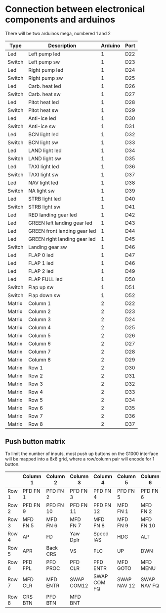 # Connection between electronical components and arduinos

There will be two arduinos mega, numbered 1 and 2

| Type     | Description                        | Arduino | Port |
|----------|------------------------------------|---------|------|
| Led      | Left pump led                      | 1       | D22  |
| Switch   | Left pump sw                       | 1       | D23  |
| Led      | Right pump led                     | 1       | D24  |
| Switch   | Right pump sw                      | 1       | D25  |
| Led      | Carb. heat led                     | 1       | D26  |
| Switch   | Carb. heat sw                      | 1       | D27  |
| Led      | Pitot heat led                     | 1       | D28  |
| Switch   | Pitot heat sw                      | 1       | D29  |
| Led      | Anti-ice led                       | 1       | D30  |
| Switch   | Anti-ice sw                        | 1       | D31  |
| Led      | BCN light led                      | 1       | D32  |
| Switch   | BCN light sw                       | 1       | D33  |
| Led      | LAND light led                     | 1       | D34  |
| Switch   | LAND light sw                      | 1       | D35  |
| Led      | TAXI light led                     | 1       | D36  |
| Switch   | TAXI light sw                      | 1       | D37  |
| Led      | NAV light led                      | 1       | D38  |
| Switch   | NA light sw                        | 1       | D39  |
| Led      | STRB light led                     | 1       | D40  |
| Switch   | STRB light sw                      | 1       | D41  |
| Led      | RED landing gear led               | 1       | D42  |
| Led      | GREEN left landing gear led        | 1       | D43  |
| Led      | GREEN front landing gear led       | 1       | D44  |
| Led      | GREEN right landing gear led       | 1       | D45  |
| Switch   | Landing gear sw                    | 1       | D46  |
| Led      | FLAP 0 led                         | 1       | D47  |
| Led      | FLAP 1 led                         | 1       | D46  |
| Led      | FLAP 2 led                         | 1       | D49  |
| Led      | FLAP FULL led                      | 1       | D50  |
| Switch   | Flap up sw                         | 1       | D51  |
| Switch   | Flap down sw                       | 1       | D52  |
| Matrix   | Column 1                           | 2       | D22  |
| Matrix   | Column 2                           | 2       | D23  |
| Matrix   | Column 3                           | 2       | D24  |
| Matrix   | Column 4                           | 2       | D25  |
| Matrix   | Column 5                           | 2       | D26  |
| Matrix   | Column 6                           | 2       | D27  |
| Matrix   | Column 7                           | 2       | D28  |
| Matrix   | Column 8                           | 2       | D29  |
| Matrix   | Row 1                              | 2       | D30  |
| Matrix   | Row 2                              | 2       | D31  |
| Matrix   | Row 3                              | 2       | D32  |
| Matrix   | Row 4                              | 2       | D33  |
| Matrix   | Row 5                              | 2       | D34  |
| Matrix   | Row 6                              | 2       | D35  |
| Matrix   | Row 7                              | 2       | D36  |
| Matrix   | Row 8                              | 2       | D37  |

## Push button matrix

To limit the number of inputs, most push up buttons on the G1000 interface will be mapped into a 8x8 grid, where a row/column pair will encode for 1 button.

|        | Column 1 | Column 2 | Column 3 | Column 4 | Column 5 | Column 6 | Column 7 | Column 8 |
|--------|----------|----------|----------|----------|----------|----------|----------|----------|
| Row 1  | PFD FN 1 | PFD FN 2 | PFD FN 3 | PFD FN 4 | PFD FN 5 | PFD FN 6 | PFD FN 7 | PFD FN 8 |
| Row 2  | PFD FN 9 | PFD FN 10 | PFD FN 11 | PFD FN 12 | MFD FN 1 | MFD FN 2 | MFD FN 3 | MFD FN 4 |
| Row 3  | MFD FN 5 | MFD FN 6 | MFD FN 7 | MFD FN 8 | MFD FN 9 | MFD FN 10 | MFD FN 11 | MFD FN 12 |
| Row 4  | AP       | FD       | Yaw Dplr | Speed IAS | HDG     | ALT      | NAV      | VNV      |
| Row 5  | APR      | Back CRS | VS       | FLC      | UP       | DWN      | PFD GOTO | PFD MENU |
| Row 6  | PFD FPL  | PFD PROC | PFD CLR  | PFD ENTR | MFD GOTO | MFD MENU | MFD FPL  | MFD PROC |
| Row 7  | MFD CLR  | MFD ENTR | SWAP COM12 | SWAP COM FQ | SWAP NAV 12 | SWAP NAV FQ | HDG BTN | ALT BTN |
| Row 8  | CRS BTN | PFD BTN | MFD BNT |          |          |          |          |          |
